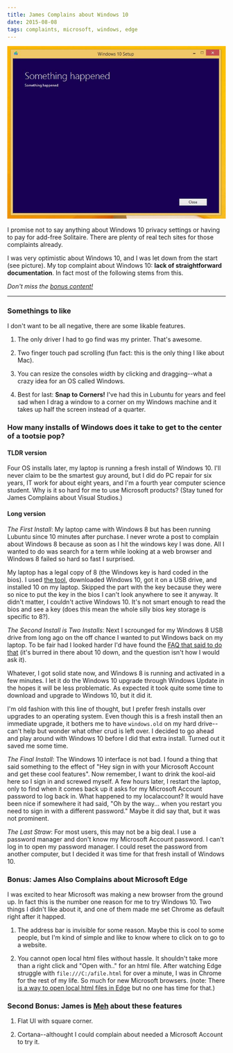 ```yaml
---
title: James Complains about Windows 10
date: 2015-08-08
tags: complaints, microsoft, windows, edge
---
```


![Did something happen?][pic-1]

I promise not to say anything about Windows 10 privacy settings or having to pay for add-free
Solitaire. There are plenty of real tech sites for those complaints already.

I was very optimistic about Windows 10, and I was let down from the start (see picture). My top
complaint about Windows 10: **lack of straightforward documentation**. In fact most of the following
stems from this.

_Don't miss the [bonus content!][link-5]_

<!-- more -->

----------------------------------------------------------------------------------------------------

### Somethings to like

I don't want to be all negative, there are some likable features.

1. The only driver I had to go find was my printer. That's awesome.

2. Two finger touch pad scrolling (fun fact: this is the only thing I like about Mac).

3. You can resize the consoles width by clicking and dragging--what a crazy idea for an OS called
   Windows.

4. Best for last: **Snap to Corners!** I've had this in Lubuntu for years and feel sad when I drag a
   window to a corner on my Windows machine and it takes up half the screen instead of a quarter.


### How many installs of Windows does it take to get to the center of a tootsie pop?

#### TLDR version

Four OS installs later, my laptop is running a fresh install of Windows 10. I'll never claim
to be the smartest guy around, but I did do PC repair for six years, IT work for about eight years,
and I'm a fourth year computer science student. Why is it so hard for me to use Microsoft products?
(Stay tuned for James Complains about Visual Studios.)

#### Long version

_The First Install_: My laptop came with Windows 8 but has been running Lubuntu since 10 minutes
after purchase. I never wrote a post to complain about Windows 8 because as soon as I hit the
windows key I was done. All I wanted to do was search for a term while looking at a web browser and
Windows 8 failed so hard so fast I surprised.

My laptop has a legal copy of 8 (the Windows key is hard coded in the bios). I used [the
tool][link-1], downloaded Windows 10, got it on a USB drive, and installed 10 on my laptop. Skipped
the part with the key because they were so nice to put the key in the bios I can't look anywhere to
see it anyway. It didn't matter, I couldn't active Windows 10. It's not smart enough to read the
bios and see a key (does this mean the whole silly bios key storage is specific to 8?).

_The Second Install is Two Installs_: Next I scrounged for my Windows 8 USB drive from long ago on
the off chance I wanted to put Windows back on my laptop. To be fair had I looked harder I'd have
found the [FAQ that said to do that][link-2] (it's burred in there about 10 down, and the question
isn't how I would ask it).

Whatever, I got solid state now, and Windows 8 is running and activated in a few minutes. I let it
do the Windows 10 upgrade through Windows Update in the hopes it will be less problematic. As
expected it took quite some time to download and upgrade to Windows 10, but it did it.

I'm old fashion with this line of thought, but I prefer fresh installs over upgrades to an operating
system. Even though this is a fresh install then an immediate upgrade, it bothers me to have
`windows.old` on my hard drive--can't help but wonder what other crud is left over. I decided to go
ahead and play around with Windows 10 before I did that extra install. Turned out it saved me some
time.

_The Final Install_: The Windows 10 interface is not bad. I found a thing that said something to the
effect of "Hey sign in with your Microsoft Account and get these cool features". Now remember, I
want to drink the kool-aid here so I sign in and screwed myself. A few hours later, I restart the
laptop, only to find when it comes back up it asks for my Microsoft Account password to log back in.
What happened to my localaccount? It would have been nice if somewhere it had said, "Oh by the
way... when you restart you need to sign in with a different password." Maybe it did say that, but
it was not prominent.

_The Last Straw_: For most users, this may not be a big deal. I use a password manager and don't
know my Microsoft Account password. I can't log in to open my password manager. I could reset the
password from another computer, but I decided it was time for that fresh install of Windows 10.


### Bonus: James Also Complains about Microsoft Edge

I was excited to hear Microsoft was making a new browser from the ground up. In fact this is the
number one reason for me to try Windows 10. Two things I didn't like about it, and one of them made
me set Chrome as default right after it happed.

1. The address bar is invisible for some reason. Maybe this is cool to some people, but I'm kind of
   simple and like to know where to click on to go to a website.

2.  You cannot open local html files without hassle. It shouldn't take more than a right click and
   "Open with.." for an html file. After watching Edge struggle with `file:///C:/afile.html` for
   over a minute, I was in Chrome for the rest of my life. So much for new Microsoft browsers.
   (note: There [is a way to open local html files in Edge][link-3] but no one has time for that.)


### Second Bonus: James is [Meh][link-4] about these features

1. Flat UI with square corner.

2. Cortana--althought I could complain about needed a Microsoft Account to try it.







[pic-1]: ../images/something_happened.jpg "This is a real screenshot! That's the saddest part."
[link-1]: http://www.microsoft.com/en-us/software-download/windows10
[link-2]: https://www.microsoft.com/en-us/software-download/faq
[link-3]: http://answers.microsoft.com/en-us/windows/forum/windows_10-networking/microsoft-edge-cant-open-files-html-pdf-etc-stored/3780e206-8b86-496f-bf3c-de4853f4b0a5
[link-4]: https://en.wikipedia.org/wiki/Meh
[link-5]: blog/james-complains-about-windows-10/index.html#bonus-james-also-complains-about-microsoft-edge
